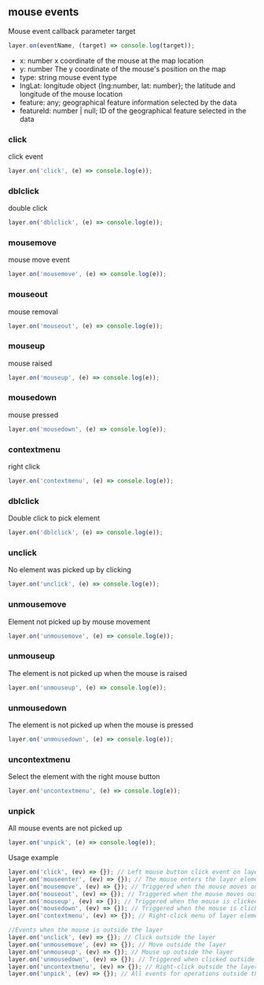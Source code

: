 ## mouse events

Mouse event callback parameter target

```javascript
layer.on(eventName, (target) => console.log(target));
```

- x: number x coordinate of the mouse at the map location
- y: number The y coordinate of the mouse's position on the map
- type: string mouse event type
- lngLat: longitude object {lng:number, lat: number}; the latitude and longitude of the mouse location
- feature: any; geographical feature information selected by the data
- featureId: number | null; ID of the geographical feature selected in the data

### click

click event

```javascript
layer.on('click', (e) => console.log(e));
```

### dblclick

double click

```javascript
layer.on('dblclick', (e) => console.log(e));
```

### mousemove

mouse move event

```javascript
layer.on('mousemove', (e) => console.log(e));
```

### mouseout

mouse removal

```javascript
layer.on('mouseout', (e) => console.log(e));
```

### mouseup

mouse raised

```javascript
layer.on('mouseup', (e) => console.log(e));
```

### mousedown

mouse pressed

```javascript
layer.on('mousedown', (e) => console.log(e));
```

### contextmenu

right click

```javascript
layer.on('contextmenu', (e) => console.log(e));
```

### dblclick

Double click to pick element

```javascript
layer.on('dblclick', (e) => console.log(e));
```

### unclick

No element was picked up by clicking

```javascript
layer.on('unclick', (e) => console.log(e));
```

### unmousemove

Element not picked up by mouse movement

```javascript
layer.on('unmousemove', (e) => console.log(e));
```

### unmouseup

The element is not picked up when the mouse is raised

```javascript
layer.on('unmouseup', (e) => console.log(e));
```

### unmousedown

The element is not picked up when the mouse is pressed

```javascript
layer.on('unmousedown', (e) => console.log(e));
```

### uncontextmenu

Select the element with the right mouse button

```javascript
layer.on('uncontextmenu', (e) => console.log(e));
```

### unpick

All mouse events are not picked up

```javascript
layer.on('unpick', (e) => console.log(e));
```

Usage example

```javascript
layer.on('click', (ev) => {}); // Left mouse button click event on layer
layer.on('mouseenter', (ev) => {}); // The mouse enters the layer element
layer.on('mousemove', (ev) => {}); // Triggered when the mouse moves on the layer
layer.on('mouseout', (ev) => {}); // Triggered when the mouse moves out of the layer element
layer.on('mouseup', (ev) => {}); // Triggered when the mouse is clicked and raised on the layer
layer.on('mousedown', (ev) => {}); // Triggered when the mouse is clicked on the layer
layer.on('contextmenu', (ev) => {}); // Right-click menu of layer elements

//Events when the mouse is outside the layer
layer.on('unclick', (ev) => {}); // Click outside the layer
layer.on('unmousemove', (ev) => {}); // Move outside the layer
layer.on('unmouseup', (ev) => {}); // Mouse up outside the layer
layer.on('unmousedown', (ev) => {}); // Triggered when clicked outside the layer
layer.on('uncontextmenu', (ev) => {}); // Right-click outside the layer
layer.on('unpick', (ev) => {}); // All events for operations outside the layer
```
